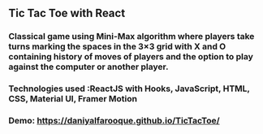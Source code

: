 ## Tic Tac Toe with React
### Classical game using Mini-Max algorithm where players take turns marking the spaces in the 3×3 grid with X and O containing history of moves of players and the option to play against the computer or another player.
### Technologies used :ReactJS with Hooks, JavaScript, HTML, CSS, Material UI, Framer Motion
### Demo: https://daniyalfarooque.github.io/TicTacToe/


